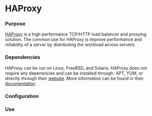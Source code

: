 # HAProxy

### Purpose
[HAProxy](http://www.haproxy.org/) is a high performance TCP/HTTP load balancer and proxying solution. The common use for HAProxy is improve performance and reliability of a server by distributing the workload across servers.

### Dependencies
HAProxy can be run on Linux, FreeBSD, and Solaris. HAProxy does not require any depenencies and can be installed through: APT, YUM, or directly through their [website](http://www.haproxy.org/#down). More information can be found in their [documentation](http://www.haproxy.org/#doc1.7)

### Configuration

### Use
